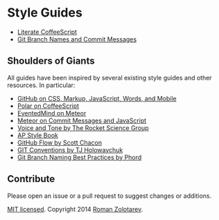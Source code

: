# Style Guides

- [Literate CoffeeScript](javascript/litcoffee.md)
- [Git Branch Names and Commit Messages](git.md)

## Shoulders of Giants

All guides have been inspired by several existing style guides and other resources.
In particular:

- [GitHub on CSS, Markup, JavaScript, Words, and Mobile](https://github.com/styleguide/)
- [Polar on CoffeeScript](https://github.com/polarmobile/coffeescript-style-guide)
- [EventedMind on Meteor](https://github.com/eventedmind/em)
- [Meteor on Commit Messages and JavaScript](https://github.com/meteor/meteor/wiki/Meteor-Style-Guide)
- [Voice and Tone by The Rocket Science Group](http://voiceandtone.com/)
- [AP Style Book](http://www.apstylebook.com/)
- [GitHub Flow by Scott Chacon](http://scottchacon.com/2011/08/31/github-flow.html)
- [GIT Conventions by TJ Holowaychuk](https://medium.com/code-adventures/a940ee20862d)
- [Git Branch Naming Best Practices by Phord](http://stackoverflow.com/a/6065944/314392)

## Contribute

Please open an issue or a pull request to suggest changes or additions.

[MIT licensed](https://github.com/romanzolotarev/styleguides/blob/master/LICENSE.md).
Copyright 2014 [Roman Zolotarev](http://romanzolotarev.com).